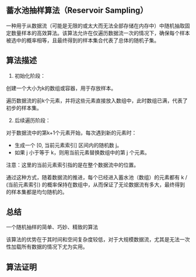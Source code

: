 ## 蓄水池抽样算法（Reservoir Sampling）

一种用于从数据流（可能是无限的或太大而无法全部存储在内存中）中随机抽取固定数量样本的高效算法。该算法允许在仅遍历数据流一次的情况下，确保每个样本被选中的概率相等，且最终得到的样本集合代表了总体的随机子集。

## 算法描述

1. 初始化阶段：

创建一个大小为k的数组或容器，用于存放样本。

遍历数据流的前k个元素，并将这些元素直接放入数组中，此时数组已满，代表了初步的样本集。

2. 后续遍历阶段：

对于数据流中的第k+1个元素开始，每次遇到新的元素时：

- 生成一个 [0, 当前元素索引] 区间内的随机数 j。
- 如果 j 小于等于 k，则用当前元素替换数组中的第 j 个元素。

注意：这里的当前元素索引指的是在整个数据流中的位置。

通过这种方式，随着数据流的推进，每个已经进入蓄水池（数组）的元素都有 k / (当前元素索引) 的概率保持在数组中，从而保证了无论数据流有多大，最终得到的样本集都是均匀随机的。

## 总结

一个随机抽样的简单、巧妙、精致的算法

该算法的优势在于其时间和空间复杂度较低，对于大规模数据流，尤其是无法一次性加载所有数据的情况下尤为实用。

## 算法证明
